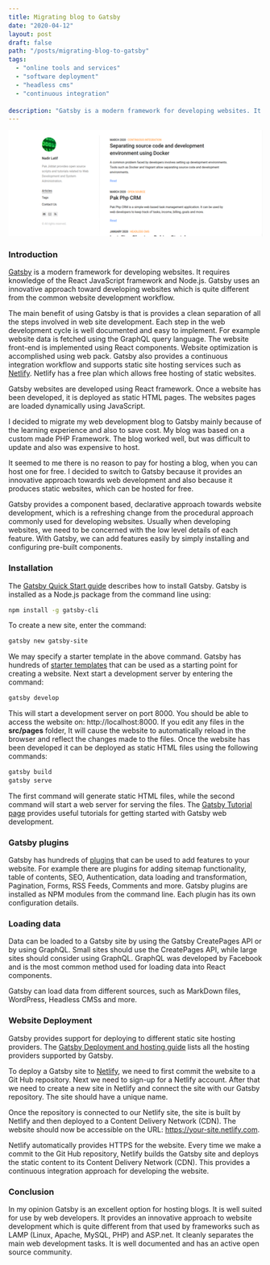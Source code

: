 ```yaml
---
title: Migrating blog to Gatsby
date: "2020-04-12"
layout: post
draft: false
path: "/posts/migrating-blog-to-gatsby"
tags:
  - "online tools and services"
  - "software deployment"
  - "headless cms"
  - "continuous integration"

description: "Gatsby is a modern framework for developing websites. It requires knowledge of the React JavaScript framework and Node.js. Gatsby uses an innovative approach toward developing websites which is quite different from the common website development workflow."
---
```


![Pak Jiddat Website](./pakjiddat-website.png)

### Introduction
[Gatsby](https://www.gatsbyjs.org/) is a modern framework for developing websites. It requires knowledge of the React JavaScript framework and Node.js. Gatsby uses an innovative approach toward developing websites which is quite different from the common website development workflow.

The main benefit of using Gatsby is that is provides a clean separation of all the steps involved in web site development. Each step in the web development cycle is well documented and easy to implement. For example website data is fetched using the GraphQL query language. The website front-end is implemented using React components. Website optimization is accomplished using web pack. Gatsby also provides a continuous integration workflow and supports static site hosting services such as [Netlify](https://www.netlify.com/). Netlify has a free plan which allows free hosting of static websites.

Gatsby websites are developed using React framework. Once a website has been developed, it is deployed as static HTML pages. The websites pages are loaded dynamically using JavaScript.

I decided to migrate my web development blog to Gatsby mainly because of the learning experience and also to save cost. My blog was based on a custom made PHP Framework. The blog worked well, but was difficult to update and also was expensive to host.

It seemed to me there is no reason to pay for hosting a blog, when you can host one for free. I decided to switch to Gatsby because it provides an innovative approach towards web development and also because it produces static websites, which can be hosted for free.

Gatsby provides a component based, declarative approach towards website development, which is a refreshing change from the procedural approach commonly used for developing websites. Usually when developing websites, we need to be concerned with the low level details of each feature. With Gatsby, we can add features easily by simply installing and configuring pre-built components.

### Installation
The [Gatsby Quick Start guide](https://www.gatsbyjs.org/docs/quick-start/) describes how to install Gatsby. Gatsby is installed as a Node.js package from the command line using:

```bash
npm install -g gatsby-cli
```

To create a new site, enter the command:

```bash
gatsby new gatsby-site
```

We may specify a starter template in the above command. Gatsby has hundreds of [starter templates](https://www.gatsbyjs.org/starters/) that can be used as a starting point for creating a website. Next start a development server by entering the command:

```bash
gatsby develop
```

This will start a development server on port 8000. You should be able to access the website on: http://localhost:8000. If you edit any files in the **src/pages** folder, It will cause the website to automatically reload in the browser and reflect the changes made to the files. Once the website has been developed it can be deployed as static HTML files using the following commands:

```bash
gatsby build
gatsby serve
```

The first command will generate static HTML files, while the second command will start a web server for serving the files. The [Gatsby Tutorial page](https://www.gatsbyjs.org/tutorial/) provides useful tutorials for getting started with Gatsby web development.

### Gatsby plugins
Gatsby has hundreds of [plugins](https://www.gatsbyjs.org/plugins/) that can be used to add features to your website. For example there are plugins for adding sitemap functionality, table of contents, SEO, Authentication, data loading and transformation, Pagination, Forms, RSS Feeds, Comments and more. Gatsby plugins are installed as NPM modules from the command line. Each plugin has its own configuration details.

### Loading data
Data can be loaded to a Gatsby site by using the Gatsby CreatePages API or by using GraphQL. Small sites should use the CreatePages API, while large sites should consider using GraphQL. GraphQL was developed by Facebook and is the most common method used for loading data into React components.

Gatsby can load data from different sources, such as MarkDown files, WordPress, Headless CMSs and more.

### Website Deployment
Gatsby provides support for deploying to different static site hosting providers. The [Gatsby Deployment and hosting guide](https://www.gatsbyjs.org/docs/deploying-and-hosting/) lists all the hosting providers supported by Gatsby.

To deploy a Gatsby site to [Netlify](https://www.gatsbyjs.org/docs/deploying-to-netlify/), we need to first commit the website to a Git Hub repository. Next we need to sign-up for a Netlify account. After that we need to create a new site in Netlify and connect the site with our Gatsby repository. The site should have a unique name.

Once the repository is connected to our Netlify site, the site is built by Netlify and then deployed to a Content Delivery Network (CDN). The website should now be accessible on the URL: https://your-site.netlify.com.

Netlify automatically provides HTTPS for the website. Every time we make a commit to the Git Hub repository, Netlify builds the Gatsby site and deploys the static content to its Content Delivery Network (CDN). This provides a continuous integration approach for developing the website.

### Conclusion
In my opinion Gatsby is an excellent option for hosting blogs. It is well suited for use by web developers. It provides an innovative approach to website development which is quite different from that used by frameworks such as LAMP (Linux, Apache, MySQL, PHP) and ASP.net. It cleanly separates the main web development tasks. It is well documented and has an active open source community.
